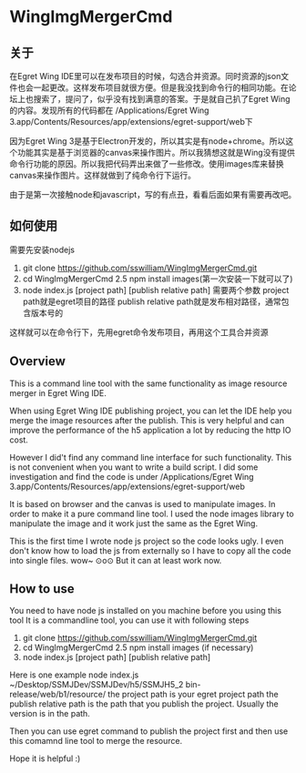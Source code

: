 # WingImgMergerCmd

## 关于
在Egret Wing IDE里可以在发布项目的时候，勾选合并资源。同时资源的json文件也会一起更改。这样发布项目就很方便。但是我没找到命令行的相同功能。在论坛上也搜索了，提问了，似乎没有找到满意的答案。于是就自己扒了Egret Wing的内容。发现所有的代码都在 /Applications/Egret Wing 3.app/Contents/Resources/app/extensions/egret-support/web下

因为Egret Wing 3是基于Electron开发的，所以其实是有node+chrome。所以这个功能其实是基于浏览器的canvas来操作图片。所以我猜想这就是Wing没有提供命令行功能的原因。所以我把代码弄出来做了一些修改。使用images库来替换canvas来操作图片。这样就做到了纯命令行下运行。

由于是第一次接触node和javascript，写的有点丑，看看后面如果有需要再改吧。

## 如何使用
需要先安装nodejs 

1. git clone https://github.com/sswilliam/WingImgMergerCmd.git
2. cd WingImgMergerCmd
2.5 npm install images(第一次安装一下就可以了)
3. node index.js [project path] [publish relative path]
需要两个参数
project path就是egret项目的路径
publish relative path就是发布相对路径，通常包含版本号的

这样就可以在命令行下，先用egret命令发布项目，再用这个工具合并资源



## Overview
This is a command line tool with the same functionality as image resource merger in Egret Wing IDE. 

When using Egret Wing IDE publishing project, you can let the IDE help you merge the image resources after the publish. This is very helpful and can improve the performance of the h5 application a lot by reducing the http IO cost.

However I did't find any command line interface for such functionality. This is not convenient when you want to write a build script. I did some investigation and find the code is under /Applications/Egret Wing 3.app/Contents/Resources/app/extensions/egret-support/web

It is based on browser and the canvas is used to manipulate images. In order to make it a pure command line tool. I used the node images library to manipulate the image and it work just the same as the Egret Wing. 

This is the first time I wrote node js project so the code looks ugly. I even don't know how to load the js from externally so I have to copy all the code into single files. wow~ ⊙o⊙ But it can at least work now. 

## How to use
You need to have node js installed on you machine before you using this tool
It is a commandline tool, you can use it with following steps
1. git clone https://github.com/sswilliam/WingImgMergerCmd.git
2. cd WingImgMergerCmd
2.5 npm install images (if necessary)
3. node index.js [project path] [publish relative path]

Here is one example
node index.js ~/Desktop/SSMJDev/SSMJDev/h5/SSMJH5_2 bin-release/web/b1/resource/
the project path is your egret project path
the publish relative path is the path that you publish the project. Usually the version is in the path.

Then you can use egret command to publish the project first and then use this comamnd line tool to merge the resource.

Hope it is helpful :)
